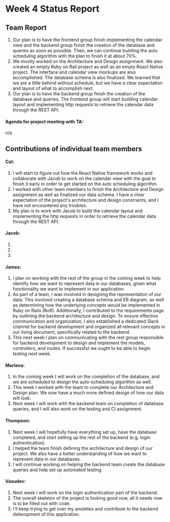# Week 4 Status Report

## Team Report

1. Our plan is to have the frontend group finish implementing the calendar view and the backend group finish the creation of the database and queries as soon as possible. Then, we can continue building the auto scheduling algorithm with the plan to finish it at about 70%.
2. We mostly worked on the Architecture and Design assignment. We also created an empty Ruby on Rail project as well as an empty React Native project. The interface and calendar view mockups are also accomplished. The database schema is also finalized. We learned that we are a little behind without schedule, but we have a clear expectation and layout of what to accomplish next.
3. Our plan is to have the backend group finish the creation of the database and queries. The frontend group will start building calendar layout and implementing http requests to retrieve the calendar data through the REST API.

#### Agenda for project meeting with TA:
n/a



## Contributions of individual team members

#### Cat:
1. I will start to figure out how the React Native framework works and collaborate with Jacob to work on the calendar view with the goal to finish it early in order to get started on the auto scheduling algorithm.
2. I worked with other team members to finish the Architecture and Design assignment as well as finalized our data schema. I have a clear expectation of the project's architecture and design constraints, and I have not encountered any troubles.
3. My plan is to work with Jacob to build the calendar layout and implementing the http requests in order to retrieve the calendar data through the REST API.

#### Jacob:
1. 
2. 
3. 

#### James:
1. I plan on working with the rest of the group in the coming week to help identify how we want to represent data in our databases, given what functionality we want to implement in our application.
2. As part of a team, I was involved in designing the representation of our data. This involved creating a database schema and ER diagram, as well as determining how the underlying concepts would be implemented in Ruby on Rails (RoR). Additionally, I contributed to the requirements page by outlining the backend architecture and design. To ensure effective communication and organization, I also established a dedicated Slack channel for backend development and organized all relevant concepts in our living document, specifically related to the backend. 
3. This next week I plan on communicating with the rest group responsible for
   backend development to design and implement the models, controllers, and
   routes. If successful we ought to be able to begin testing next week.

#### Marlena:
1. In the coming week I will work on the completion of the database, and we are scheduled to design the auto-scheduling algorithm as well.
2. This week I worked with the team to complete our Architecture and Design plan. We now have a much more defined design of how our
data will look.
3. Next week I will work with the backend team on completion of database queries, and I will also work on the testing and CI assignment.

#### Thompson:
1. Next week I will hopefully have everything set up, have the database completed, and start setting up the rest of the backend (e.g. login authentication).
2. I helped the team finish defining the architecture and design of our project. We also have a better understanding of how we want to represent data in our databases.
3. I will continue working on helping the backend team create the database queries and help set up automated testing.

#### Vasudev:
1. Next week I will work on the login authentication part of the backend.
2. The overall skeleton of the project is looking good now, all it needs now is to be filled out with code.
3. I'll keep trying to get over my anxieties and contribute to the backend delevopment of this application.
